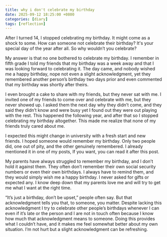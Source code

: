 ```yaml
---
title: why i don't celebrate my birthday
date: 2025-09-12 18:25:00 +0800
categories: [diary]
tags: [reflection]
---
```


After I turned 14, I stopped celebrating my birthday. It might come as a shock to some. How can someone not celebrate their birthday? It's your special day of the year after all. So why wouldn’t you celebrate?

My answer is that no one bothered to celebrate my birthday. I remember in fifth grade I told my friends that my birthday was a week away and that I was looking forward to celebrating it. The day came, and nobody wished me a happy birthday, nope not even a slight acknowledgment, yet they remembered another person’s birthday two days prior and even commented that my birthday was shortly after theirs.

I even brought a cake to share with my friends, but they never sat with me. I invited one of my friends to come over and celebrate with me, but they never showed up. I asked them the next day why they didn’t come, and they said they didn’t know and were busy yet I found out they were out playing with the rest. This happened the following year, and after that so I stopped celebrating my birthday altogether. This made me realize that none of my friends truly cared about me.

I expected this might change in university with a fresh start and new friends. I hoped someone would remember my birthday. Only two people did, one out of pity, and the other genuinely remembered. I already mentioned it in one of my posts, If you want, you can read it after this post.

My parents have always struggled to remember my birthday, and I don’t hold it against them. They often don’t remember their own social security numbers or even their own birthdays. I always have to remind them, and they would simply wish me a happy birthday. I never asked for gifts or expected any. I know deep down that my parents love me and will try to get me what I want at the right time.

“It’s just a birthday, don’t be upset,” people often say. But that acknowledgment tells you that, to someone, you matter. Despite lacking this acknowledgment I try to celebrate other people’s birthdays whenever I can even if it’s late or the person and I are not in touch often because I know how much that acknowledgment means to someone. Doing this provides what I couldn’t have, and it makes me feel somewhat better about my own situation. I’m not hurt but a slight acknowledgment can be refreshing.
